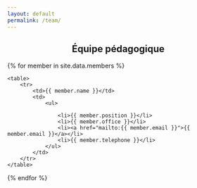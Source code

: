 ```yaml
---
layout: default
permalink: /team/
---
```


<center><h2>&Eacute;quipe pédagogique</h2></center>

{% for member in site.data.members %}

<div class="container-fluid">
	
	
	<table>
		<tr>
			<td>{{ member.name }}</td>
			<td>
				<ul>

					<li>{{ member.position }}</li>
					<li>{{ member.office }}</li>
					<li><a href="mailto:{{ member.email }}">{{ member.email }}</a></li>
					<li>{{ member.telephone }}</li>
				</ul>
			</td>
		</tr>
	</table>
</div>

{% endfor %}